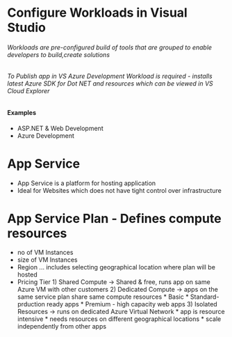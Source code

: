 # Configure Workloads in Visual Studio

###### Workloads are pre-configured build of tools that are grouped to enable developers to build,create solutions
###### To Publish app in VS Azure Development Workload is required - installs latest Azure SDK for Dot NET and resources which can be viewed in VS Cloud Explorer

#### Examples

* ASP.NET & Web Development
* Azure Development

# App Service

* App Service is a platform for hosting application 
* Ideal for Websites which does not have tight control over infrastructure

# App Service Plan - Defines compute resources  
* no of VM Instances
* size of VM Instances
* Region ... includes selecting geographical location where plan will be hosted
* Pricing Tier
      1) Shared Compute -> Shared & free, runs app on same Azure VM with other customers
      2) Dedicated Compute -> apps on the same service plan share same compute resources 
                              * Basic 
                              * Standard- prduction ready apps
                              * Premium - high capacity web apps
      3) Isolated Resources -> runs on dedicated Azure Virtual Network 
                              * app is resource intensive
                              * needs resources on different geographical locations
                              * scale independently from other apps 
      

